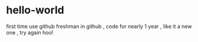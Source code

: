 # hello-world
first time use github
freshman in github , code for nearly 1 year , like it 
a new one , try again
hoo!
